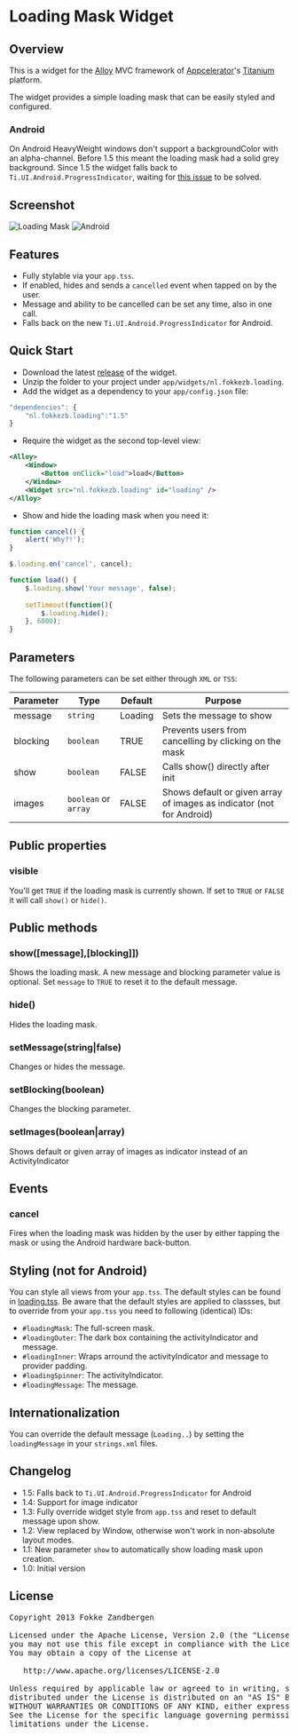 # Loading Mask Widget
## Overview
This is a widget for the [Alloy](http://projects.appcelerator.com/alloy/docs/Alloy-bootstrap/index.html) MVC framework of [Appcelerator](http://www.appcelerator.com)'s [Titanium](http://www.appcelerator.com/platform) platform.

The widget provides a simple loading mask that can be easily styled and configured.

### Android
On Android HeavyWeight windows don't support a backgroundColor with an alpha-channel. Before 1.5 this meant the loading mask had a solid grey background. Since 1.5 the widget falls back to `Ti.UI.Android.ProgressIndicator`, waiting for [this issue](https://jira.appcelerator.org/browse/TC-2774) to be solved.

## Screenshot
![Loading Mask](https://raw.github.com/FokkeZB/nl.fokkezb.loading/master/docs/screenshot.png) ![Android](https://raw.github.com/FokkeZB/nl.fokkezb.loading/master/docs/android.png)

## Features
* Fully stylable via your `app.tss`.
* If enabled, hides and sends a `cancelled` event when tapped on by the user.
* Message and ability to be cancelled can be set any time, also in one call.
* Falls back on the new `Ti.UI.Android.ProgressIndicator` for Android.

## Quick Start
* Download the latest [release](https://github.com/FokkeZB/nl.fokkezb.loading/releases) of the widget.
* Unzip the folder to your project under `app/widgets/nl.fokkezb.loading`.
* Add the widget as a dependency to your `app/config.json` file:

```javascript
"dependencies": {
	"nl.fokkezb.loading":"1.5"
}
```

* Require the widget as the second top-level view:

```xml
<Alloy>
	<Window>
		<Button onClick="load">load</Button>
	</Window>
	<Widget src="nl.fokkezb.loading" id="loading" />
</Alloy>
```

* Show and hide the loading mask when you need it:

```javascript
function cancel() {
	alert('Why?!');
}

$.loading.on('cancel', cancel);

function load() {
	$.loading.show('Your message', false);
	
	setTimeout(function(){
		$.loading.hide();
	}, 6000);
}
```

## Parameters
The following parameters can be set either through `XML` or `TSS`:

| Parameter | Type | Default | Purpose |
| --------- | ---- | ------- | ------- |
| message | `string` | Loading | Sets the message to show |
| blocking | `boolean` | TRUE | Prevents users from cancelling by clicking on the mask |
| show | `boolean` | FALSE | Calls show() directly after init |
| images | `boolean` or `array` | FALSE | Shows default or given array of images as indicator (not for Android) |

## Public properties

### visible
You'll get `TRUE` if the loading mask is currently shown. If set to `TRUE` or `FALSE` it will call `show()` or `hide()`.

## Public methods

### show([message],[blocking]])
Shows the loading mask. A new message and blocking parameter value is optional. Set `message` to `TRUE` to reset it to the default message.

### hide()
Hides the loading mask.

### setMessage(string|false)
Changes or hides the message.

### setBlocking(boolean)
Changes the blocking parameter.

### setImages(boolean|array)
Shows default or given array of images as indicator instead of an ActivityIndicator

## Events

### cancel
Fires when the loading mask was hidden by the user by either tapping the mask or using the Android hardware back-button.

## Styling (not for Android)
You can style all views from your `app.tss`. The default styles can be found in [loading.tss](https://github.com/FokkeZB/nl.fokkezb.loading/blob/master/styles/loading.tss). Be aware that the default styles are applied to classses, but to override from your `app.tss` you need to following (identical) IDs:

* `#loadingMask`: The full-screen mask.
* `#loadingOuter`: The dark box containing the activityIndicator and message.
* `#loadingInner`: Wraps arround the activityIndicator and message to provider padding.
* `#loadingSpinner`: The activityIndicator.
* `#loadingMessage`: The message.

## Internationalization
You can override the default message (`Loading..`) by setting the `loadingMessage` in your `strings.xml` files.

## Changelog
* 1.5: Falls back to `Ti.UI.Android.ProgressIndicator` for Android
* 1.4: Support for image indicator
* 1.3: Fully override widget style from `app.tss` and reset to default message upon show.
* 1.2: View replaced by Window, otherwise won't work in non-absolute layout modes.
* 1.1: New parameter `show` to automatically show loading mask upon creation.
* 1.0: Initial version

## License

<pre>
Copyright 2013 Fokke Zandbergen

Licensed under the Apache License, Version 2.0 (the "License");
you may not use this file except in compliance with the License.
You may obtain a copy of the License at

   http://www.apache.org/licenses/LICENSE-2.0

Unless required by applicable law or agreed to in writing, software
distributed under the License is distributed on an "AS IS" BASIS,
WITHOUT WARRANTIES OR CONDITIONS OF ANY KIND, either express or implied.
See the License for the specific language governing permissions and
limitations under the License.
</pre>
